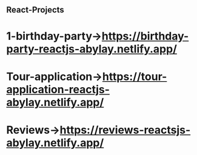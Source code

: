 ## React-Projects
# 1-birthday-party->https://birthday-party-reactjs-abylay.netlify.app/
# Tour-application->https://tour-application-reactjs-abylay.netlify.app/
# Reviews->https://reviews-reactsjs-abylay.netlify.app/
